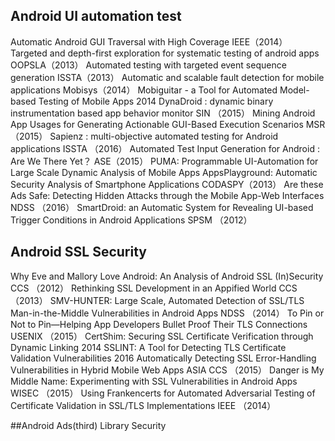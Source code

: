 ## Android UI automation test
Automatic Android GUI Traversal with High Coverage     IEEE（2014）
Targeted and depth-first exploration for systematic testing of android apps     OOPSLA（2013）
Automated testing with targeted event sequence generation     ISSTA（2013）
Automatic and scalable fault detection for mobile applications     Mobisys（2014）
Mobiguitar - a Tool for Automated Model-based Testing of Mobile Apps     2014
DynaDroid : dynamic binary instrumentation based app behavior monitor     SIN （2015）
Mining Android App Usages for Generating Actionable GUI-Based Execution Scenarios     MSR（2015）
Sapienz : multi-objective automated testing for Android applications      ISSTA （2016）
Automated Test Input Generation for Android : Are We There Yet？     ASE（2015） 
PUMA: Programmable UI-Automation for Large Scale Dynamic Analysis of Mobile Apps
AppsPlayground: Automatic Security Analysis of Smartphone Applications     CODASPY（2013）
Are these Ads Safe: Detecting Hidden Attacks through the Mobile App-Web Interfaces    NDSS （2016）
SmartDroid: an Automatic System for Revealing UI-based Trigger Conditions in Android Applications     SPSM （2012）

## Android SSL Security
Why Eve and Mallory Love Android: An Analysis of Android SSL (In)Security     CCS （2012）
Rethinking SSL Development in an Appified World      CCS （2013）
SMV-HUNTER: Large Scale, Automated Detection of SSL/TLS Man-in-the-Middle Vulnerabilities in Android Apps     NDSS （2014）
To Pin or Not to Pin—Helping App Developers Bullet Proof Their TLS Connections     USENIX （2015）
CertShim: Securing SSL Certificate Verification through Dynamic Linking     2014
SSLINT: A Tool for Detecting TLS Certificate Validation Vulnerabilities      2016
Automatically Detecting SSL Error-Handling Vulnerabilities in Hybrid Mobile Web Apps     ASIA CCS （2015）
Danger is My Middle Name: Experimenting with SSL Vulnerabilities in Android Apps     WISEC （2015）
Using Frankencerts for Automated Adversarial Testing of Certificate Validation in SSL/TLS Implementations     IEEE （2014）

##Android Ads(third) Library Security






